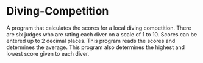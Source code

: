 # Diving-Competition
A program that calculates the scores for a local diving competition.
There are six judges who are rating each diver on a scale of 1 to 10. Scores can be
entered up to 2 decimal places. This program reads the scores and determines the average.
This program also determines the highest and lowest score given to each diver. 
